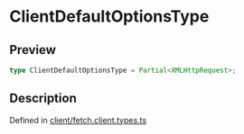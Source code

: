 
      
# ClientDefaultOptionsType

<div class="api-docs__section" data-reactroot="">

## Preview

</div><div class="api-docs__preview type single" data-reactroot="">

```ts
type ClientDefaultOptionsType = Partial<XMLHttpRequest>;
```

</div><div class="api-docs__section" data-reactroot="">

## Description

</div><div class="api-docs__description" data-reactroot=""><span class="api-docs__do-not-parse">



</span></div><div class="api-docs__definition" data-reactroot="">

Defined in [client/fetch.client.types.ts](https://github.com/BetterTyped/hyper-fetch/blob/089b54eb/packages/core/src/client/fetch.client.types.ts#L7)

</div>